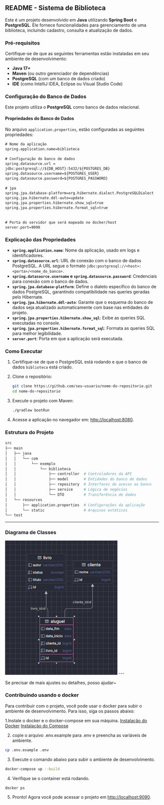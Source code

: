 ## README - Sistema de Biblioteca

Este é um projeto desenvolvido em **Java** utilizando **Spring Boot** e **PostgreSQL**. Ele fornece funcionalidades para gerenciamento de uma biblioteca, incluindo cadastro, consulta e atualização de dados.

### Pré-requisitos

Certifique-se de que as seguintes ferramentas estão instaladas em seu ambiente de desenvolvimento:

- **Java 17+**
- **Maven** (ou outro gerenciador de dependências)
- **PostgreSQL** (com um banco de dados criado)
- **IDE** (como IntelliJ IDEA, Eclipse ou Visual Studio Code)

### Configuração do Banco de Dados

Este projeto utiliza o **PostgreSQL** como banco de dados relacional.

#### Propriedades do Banco de Dados

No arquivo `application.properties`, estão configuradas as seguintes propriedades:

```properties
# Nome da aplicação
spring.application.name=biblioteca

# Configuração do banco de dados
spring.datasource.url = jdbc:postgresql://${DB_HOST}:5432/${POSTGRES_DB}
spring.datasource.username=${POSTGRES_USER}
spring.datasource.password=${POSTGRES_PASSWORD}

# jpa
spring.jpa.database-platform=org.hibernate.dialect.PostgreSQLDialect
spring.jpa.hibernate.ddl-auto=update
spring.jpa.properties.hibernate.show_sql=true
spring.jpa.properties.hibernate.format_sql=true


# Porta do servidor que será mapeado no docker/host
server.port=9090
```

### Explicação das Propriedades

- **`spring.application.name`**: Nome da aplicação, usado em logs e identificadores.
- **`spring.datasource.url`**: URL de conexão com o banco de dados PostgreSQL. A URL segue o formato `jdbc:postgresql://<host>:<porta>/<nome_do_banco>`.
- **`spring.datasource.username` e `spring.datasource.password`**: Credenciais para conexão com o banco de dados.
- **`spring.jpa.database-platform`**: Define o dialeto específico do banco de dados PostgreSQL, garantindo compatibilidade nas queries geradas pelo Hibernate.
- **`spring.jpa.hibernate.ddl-auto`**: Garante que o esquema do banco de dados seja atualizado automaticamente com base nas entidades do projeto.
- **`spring.jpa.properties.hibernate.show_sql`**: Exibe as queries SQL executadas no console.
- **`spring.jpa.properties.hibernate.format_sql`**: Formata as queries SQL para melhor legibilidade.
- **`server.port`**: Porta em que a aplicação será executada.

### Como Executar

1. Certifique-se de que o PostgreSQL está rodando e que o banco de dados `biblioteca` está criado.

2. Clone o repositório:

   ```bash
   git clone https://github.com/seu-usuario/nome-do-repositorio.git
   cd nome-do-repositorio
   ```

3. Execute o projeto com Maven:

   ```bash
   ./gradlew bootRun
   ```

4. Acesse a aplicação no navegador em: [http://localhost:8080](http://localhost:8080).

### Estrutura do Projeto

```bash
src
├── main
│   ├── java
│   │   └── com
│   │       └── exemplo
│   │           └── biblioteca
│   │               ├── controller  # Controladores da API
│   │               ├── model       # Entidades do banco de dados
│   │               ├── repository  # Interfaces de acesso ao banco
│   │               ├── service     # Lógica de negócios
│   │               └── DTO         # Transferência de dados
│   └── resources
│       ├── application.properties  # Configurações da aplicação
│       └── static                  # Arquivos estáticos
└── test
```

---
### Diagrama de Classes
<img src="./docs/assets/diagram.png">
---

Se precisar de mais ajustes ou detalhes, posso ajudar~


### Contribuindo usando o docker

Para contribuir com o projeto, você pode usar o docker para subir o ambiente de desenvolvimento. Para isso, siga os passos abaixo:

1.Instale o docker e o docker-compose em sua máquina.
[Instalação do Docker](https://docs.docker.com/get-docker/)
[Instalação do Compose](https://docs.docker.com/compose/install/)

2. copie o arquivo .env.example para .env e preencha as variáveis de ambiente.
```bash
cp .env.example .env
```

3. Execute o comando abaixo para subir o ambiente de desenvolvimento.
```bash
docker-compose up --build
```

4. Verifique se o container está rodando.
```bash
docker ps
```

5. Pronto! Agora você pode acessar o projeto em [http://localhost:9090](http://localhost:9090).
